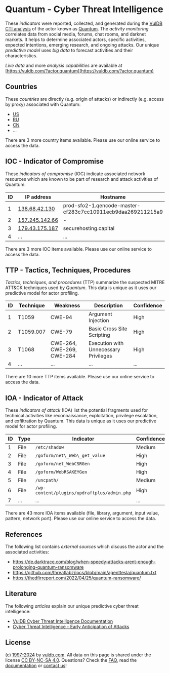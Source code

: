 # Quantum - Cyber Threat Intelligence

These _indicators_ were reported, collected, and generated during the [VulDB CTI analysis](https://vuldb.com/?kb.cti) of the actor known as [Quantum](https://vuldb.com/?actor.quantum). The _activity monitoring_ correlates data from social media, forums, chat rooms, and darknet markets. It helps to determine associated actors, specific activities, expected intentions, emerging research, and ongoing attacks. Our unique _predictive model_ uses _big data_ to forecast activities and their characteristics.

_Live data_ and more _analysis capabilities_ are available at [https://vuldb.com/?actor.quantum](https://vuldb.com/?actor.quantum)

## Countries

These _countries_ are directly (e.g. origin of attacks) or indirectly (e.g. access by proxy) associated with Quantum:

* [US](https://vuldb.com/?country.us)
* [RU](https://vuldb.com/?country.ru)
* [CN](https://vuldb.com/?country.cn)
* ...

There are 3 more country items available. Please use our online service to access the data.

## IOC - Indicator of Compromise

These _indicators of compromise_ (IOC) indicate associated network resources which are known to be part of research and attack activities of Quantum.

ID | IP address | Hostname | Campaign | Confidence
-- | ---------- | -------- | -------- | ----------
1 | [138.68.42.130](https://vuldb.com/?ip.138.68.42.130) | prod-sfo2-1.qencode-master-cf283c7cc10911ecb9daa269211215a9 | - | High
2 | [157.245.142.66](https://vuldb.com/?ip.157.245.142.66) | - | - | High
3 | [179.43.175.187](https://vuldb.com/?ip.179.43.175.187) | securehosting.capital | - | High
4 | ... | ... | ... | ...

There are 3 more IOC items available. Please use our online service to access the data.

## TTP - Tactics, Techniques, Procedures

_Tactics, techniques, and procedures_ (TTP) summarize the suspected MITRE ATT&CK techniques used by _Quantum_. This data is unique as it uses our predictive model for actor profiling.

ID | Technique | Weakness | Description | Confidence
-- | --------- | -------- | ----------- | ----------
1 | T1059 | CWE-94 | Argument Injection | High
2 | T1059.007 | CWE-79 | Basic Cross Site Scripting | High
3 | T1068 | CWE-264, CWE-269, CWE-284 | Execution with Unnecessary Privileges | High
4 | ... | ... | ... | ...

There are 10 more TTP items available. Please use our online service to access the data.

## IOA - Indicator of Attack

These _indicators of attack_ (IOA) list the potential fragments used for technical activities like reconnaissance, exploitation, privilege escalation, and exfiltration by Quantum. This data is unique as it uses our predictive model for actor profiling.

ID | Type | Indicator | Confidence
-- | ---- | --------- | ----------
1 | File | `/etc/shadow` | Medium
2 | File | `/goform/net\_Web\_get_value` | High
3 | File | `/goform/net_WebCSRGen` | High
4 | File | `/goform/WebRSAKEYGen` | High
5 | File | `/uncpath/` | Medium
6 | File | `/wp-content/plugins/updraftplus/admin.php` | High
7 | ... | ... | ...

There are 43 more IOA items available (file, library, argument, input value, pattern, network port). Please use our online service to access the data.

## References

The following list contains _external sources_ which discuss the actor and the associated activities:

* https://de.darktrace.com/blog/when-speedy-attacks-arent-enough-prolonging-quantum-ransomware
* https://github.com/threatlabz/iocs/blob/main/agenttesla/quantum.txt
* https://thedfirreport.com/2022/04/25/quantum-ransomware/

## Literature

The following _articles_ explain our unique predictive cyber threat intelligence:

* [VulDB Cyber Threat Intelligence Documentation](https://vuldb.com/?kb.cti)
* [Cyber Threat Intelligence - Early Anticipation of Attacks](https://www.scip.ch/en/?labs.20201022)

## License

(c) [1997-2024](https://vuldb.com/?kb.changelog) by [vuldb.com](https://vuldb.com/?kb.about). All data on this page is shared under the license [CC BY-NC-SA 4.0](https://creativecommons.org/licenses/by-nc-sa/4.0/). Questions? Check the [FAQ](https://vuldb.com/?kb.faq), read the [documentation](https://vuldb.com/?kb) or [contact us](https://vuldb.com/?contact)!
